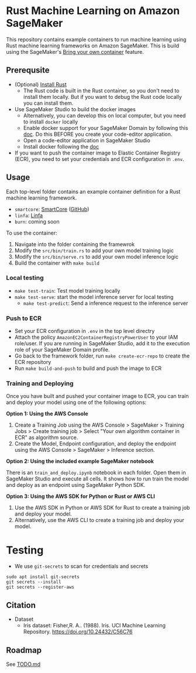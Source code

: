 # Rust Machine Learning on Amazon SageMaker
This repository contains example containers to run machine learning using Rust machine learning frameworks on Amazon SageMaker. This is build using the SageMaker's [Bring your own container](https://docs.aws.amazon.com/sagemaker/latest/dg/docker-containers-create.html) feature.

## Prerequsite
* (Optional) [Install Rust](https://www.rust-lang.org/tools/install)
    * The Rust code is built in the Rust container, so you don't need to install them locally. But if you want to debug the Rust code locally you can install them.
* Use SageMaker Studio to build the docker images
  * Alternatively, you can develop this on local computer, but you need to install `docker` locally
  * Enable docker support for your SageMaker Domain by following this [doc](https://docs.aws.amazon.com/sagemaker/latest/dg/studio-updated-local.html#studio-updated-local-enable). Do this BEFORE you create your code-editor application.
  * Open a code-editor application in SageMaker Studio
  * Install docker following the [doc](https://docs.aws.amazon.com/sagemaker/latest/dg/studio-updated-local.html#studio-updated-local-enable)
* If you want to push the container image to Elastic Container Registry (ECR), you need to set your credentials and ECR configuration in `.env`. 

## Usage
Each top-level folder contains an example container definition for a Rust machine learning framework.
* `smartcore`: [SmartCore](smartcore/src/bin/train-benchmark.rs) ([GitHub](smartcore/src/bin/train-benchmark.rs))
* `linfa`: [Linfa](https://github.com/rust-ml/linfa) 
* `burn`: coming soon

To use the container:
1. Navigate into the folder containing the framewrok
2. Modify the `src/bin/train.rs` to add your own model training logic
3. Modify the `src/bin/serve.rs` to add your own model inference logic
4. Build the container with `make build`

### Local testing
* `make test-train`: Test model training locally
* `make test-serve`: start the model inference server for local testing
  * `make test-predict`: Send a inference request to the inference server

### Push to ECR
* Set your ECR configuration in `.env` in the top level directry
* Attach the policy `AmazonEC2ContainerRegistryPowerUser` to your IAM role/user. If you are running in SageMaker Studio, add it to the execution role of your SageMaker Domain profile.
* Go back to the framework folder, run `make create-ecr-repo` to create the ECR repository
* Run `make build-and-push` to build and push the image to ECR

### Training and Deploying
Once you have built and pushed your container image to ECR, you can train and deploy your model using one of the following options:

**Option 1: Using the AWS Console**

1. Create a Training Job using the AWS Console > SageMaker > Training Jobs > Create training job > Select "Your own algorithm container in ECR" as algorithm source. 
2. Create the Model, Endpoint configuration, and deploy the endpoint using the AWS Console > SageMaker > Inference section.

**Option 2: Using the included example SageMaker notebook**

There is an `train_and_deploy.ipynb` notebook in each folder. Open them in SageMaker Studio and execute all cells. It shows how to run train the model and deploy as an endpoint using SageMaker Python SDK.

**Option 3: Using the AWS SDK for Python or Rust or AWS CLI**

1. Use the AWS SDK in Python or AWS SDK for Rust to create a training job and deploy your model.
2. Alternatively, use the AWS CLI to create a training job and deploy your model.

# Testing
* We use `git-secrets` to scan for credentials and secrets
```
sudo apt install git-secrets
git secrets --install
git secrets --register-aws
```

## Citation
* Dataset
  * Iris dataset: Fisher,R. A.. (1988). Iris. UCI Machine Learning Repository. https://doi.org/10.24432/C56C76

## Roadmap
See [TODO.md](./TODO.md)

